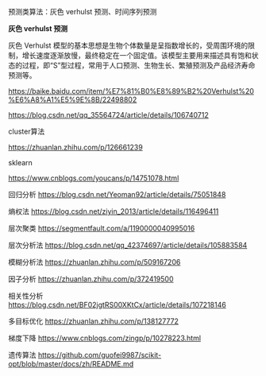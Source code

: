 预测类算法：灰色 verhulst 预测、时间序列预测

**灰色 verhulst 预测**

灰色 Verhulst 模型的基本思想是生物个体数量是呈指数增长的，受周围环境的限制，增长速度逐渐放慢，最终稳定在一个固定值。该模型主要用来描述具有饱和状态的过程，即“S”型过程，常用于人口预测、生物生长、繁殖预测及产品经济寿命预测等。

https://baike.baidu.com/item/%E7%81%B0%E8%89%B2%20Verhulst%20%E6%A8%A1%E5%9E%8B/22498802


https://blog.csdn.net/qq_35564724/article/details/106740712


cluster算法

https://zhuanlan.zhihu.com/p/126661239

sklearn

https://www.cnblogs.com/youcans/p/14751078.html

回归分析
https://blog.csdn.net/Yeoman92/article/details/75051848

熵权法
https://blog.csdn.net/ziyin_2013/article/details/116496411

层次聚类
https://segmentfault.com/a/1190000040995016

层次分析法
https://blog.csdn.net/qq_42374697/article/details/105883584

模糊分析法
https://zhuanlan.zhihu.com/p/509167206

因子分析
https://zhuanlan.zhihu.com/p/372419500

相关性分析
https://blog.csdn.net/BF02jgtRS00XKtCx/article/details/107218146

多目标优化
https://zhuanlan.zhihu.com/p/138127772

梯度下降
https://www.cnblogs.com/zingp/p/10278223.html

遗传算法
https://github.com/guofei9987/scikit-opt/blob/master/docs/zh/README.md
